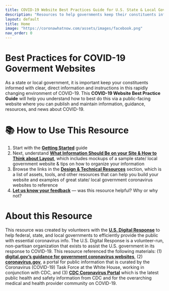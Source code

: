```yaml
---
title: COVID-19 Website Best Practices Guide for U.S. State & Local Governments
description: "Resources to help governments keep their constituents informed with clear, usable websites."
layout: default
title: Home
image: "https://coronawhatnow.com/assets/images/facebook.png"
nav_order: 0
---
```

# Best Practices for COVID-19 Goverment Websites
As a state or local government, it is important keep your constituents informed with clear, direct information and instructions in this rapidly changing environment of COVID-19. This **COVID-19 Website Best Practice Guide** will help you understand how to best do this via a public-facing website where you can publish and maintain information, guidance, resources, and news about COVID-19.


# 📚 How to Use This Resource
1. Start with the **[Getting Started](/covid19content/getting-started/getting-started.html)** guide
2. Next, understand **[What Information Should Be on your Site & How to Think about Layout](/covid19content/what-info/what-info.html)**, which includes mockups of a sample state/ local government website & tips on how to organize your information
3. Browse the links in the **[Design & Technical Resources](/covid19content/resources/resources.html)** section, which is a list of assets, tools, and other resources that can help you build your website and examples of great state/ local government coronavirus websites to reference
4. **[Let us know your feedback](https://airtable.com/shrhIGZLVYi7eqOv5)** — was this resource helpful? Why or why not?


# About this Resource

This resource was created by volunteers with the **[U.S. Digital Response](https://www.usdigitalresponse.org/)** to help federal, state, and local governments to efficiently provide the public with essential coronavirus info. The U.S. Digital Response is a volunteer-run, non-partisan organization that exists to assist the U.S. government in its response to COVID-19. This resource referenced the following materials: (1) **[digital.gov’s guidance for government coronavirus websites](https://digital.gov/resources/coronavirus-covid19-guidance-for-us-government/)**, (2) **[coronavirus.gov](https://www.coronavirus.gov)**, a portal for public information that is curated by the Coronavirus (COVID-19) Task Force at the White House, working in conjunction with CDC, and (3) **[CDC Coronavirus Portal](https://www.cdc.gov/coronavirus)** which is the latest public health and safety information from CDC and for the overarching medical and health provider community on COVID-19.
